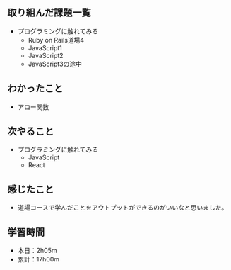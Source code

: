 ## 取り組んだ課題一覧
- プログラミングに触れてみる
  - Ruby on Rails道場4
  - JavaScript1
  - JavaScript2
  - JavaScript3の途中
## わかったこと
- アロー関数
## 次やること
- プログラミングに触れてみる
  - JavaScript
  - React
## 感じたこと
- 道場コースで学んだことをアウトプットができるのがいいなと思いました。
## 学習時間
- 本日：2h05m
- 累計：17h00m
